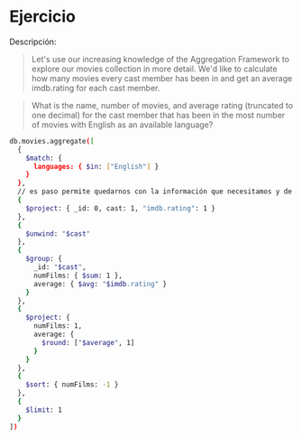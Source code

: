 # Ejercicio
Descripción:

> Let's use our increasing knowledge of the Aggregation Framework to explore our movies collection in more detail. We'd like to calculate how many movies every cast member has been in and get an average imdb.rating for each cast member.

> What is the name, number of movies, and average rating (truncated to one decimal) for the cast member that has been in the most number of movies with English as an available language?


```bash
db.movies.aggregate([
  {
    $match: {
      languages: { $in: ["English"] }
    }
  },
  // es paso permite quedarnos con la información que necesitamos y de esta manera manejar menor cantidad de data y por ende aprovechar la memoria.
  {
    $project: { _id: 0, cast: 1, "imdb.rating": 1 }
  },
  {
    $unwind: "$cast"
  },
  {
    $group: {
      _id: "$cast",
      numFilms: { $sum: 1 },
      average: { $avg: "$imdb.rating" }
    }
  },
  {
    $project: {
      numFilms: 1,
      average: {
        $round: ["$average", 1]
      }
    }
  },
  {
    $sort: { numFilms: -1 }
  },
  {
    $limit: 1
  }
])
```